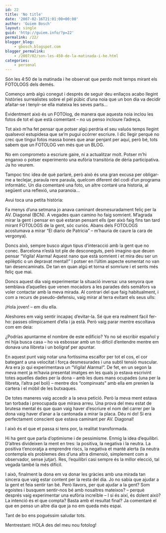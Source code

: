 ```yaml
---
id: 22
title: 'No title'
date: '2007-02-16T21:01:00+00:00'
author: 'Guiem Bosch'
layout: single
guid: 'http://guiem.info/?p=22'
permalink: /22/
blogger_blog:
    - gbosch.blogspot.com
blogger_permalink:
    - /2007/02/son-les-450-de-la-matinada-i-he.html
categories:
    - personal
---
```


Són les 4:50 de la matinada i he observat que perdo molt temps mirant els FOTOLOGS dels demés.

Començo amb algú conegut i després de seguir deu enllaços acabo llegint històries surrealistes sobre el pèl púbic d’una noia que un bon dia va decidir afaitar-se i tenyir-se ella mateixa les seves parts…

Evidentment això és un FOTOlog, de manera que aquesta noia inclou les fotos de tot el que està comentant – no us penso incloure l’adreça.

Tot això m’ha fet pensar que potser algú perdria el seu valuós temps llegint qualsevol estupidesa que se’m pugui ocórrer escriure. I dic llegir perquè no crec que tingui fotos massa bones que anar penjant per aquí, però bé, tots sabem que un FOTOLOG ven més que un BLOG.

No em comprometo a escriure gaire, ni a actualitzar molt. Potser m’hi enganxo o potser experimento una eufòria transitòria de dèria participativa. Ja ho veurem.

Tampoc tinc idea de què parlaré, però això és una gran excusa per obligar-me a teclejar, paraula rere paraula, quelcom diferent del codi d’un programa informàtic. Un dia comentaré una foto, un altre contaré una historia, al següent una reflexió, una paranoia…

Avui toca una petita història:

Fa menys d’una setmana jo anava caminant desmesuradament feliç per la AV. Diagonal (BCN). A vegades quan camino ho faig somrient. M’agrada mirar la gent i pensar en què estaran pensant ells (per això faig fins tan tard mirant FOTOLOGS de la gent, sóc curiós. Abans dels FOTOLOGS acostumava a mirar “El diario de Patricia” – m’hauria de caure la cara de vergonya).

Doncs això, sempre busco algun tipus d’interacció amb la gent que no conec. Barcelona n’està tot ple de desconeguts, però imagino que deuen pensar “Vigila! Alarma! Aquest nano que està somrient i et mira deu ser un epilèptic o un depravat mental!” I potser en l’últim aspecte esmentat no van tan desencaminats. De tan en quan algú et torna el somriure i et sents més feliç que mai.

Doncs aquest dia vaig experimentar la situació inversa: una senyora que semblava d’aquelles que venen mocadors a les parades dels semàfors va voler contactar amb la meva mirada. Al contrari del que faig habitualment, i com a recurs de pseudo-defensiu, vaig mirar al terra evitant els seus ulls:

¡Hola joven! – em diu ella.

Aleshores em vaig sentir incapaç d’evitar-la. Sé que era realment fàcil fer-ho: passes olímpicament d’ella i ja està. Però vaig parar mentre escoltava com em deia:

¿Podrías apuntarme el nombre de este edificio? Yo no sé escribir español y mi hija busca casa – ho va esbossar amb un to difícil d’entendre mentre em donava una llibreta i un bolígraf per apuntar.

En aquest punt vaig notar una fortíssima escalfor per tot el cos, el cor bategant a una velocitat i força desmesurades i una subtil tensió muscular. Ara era jo qui experimentava un “Vigila! Alarma!”. De fet, en un segon la meva ment ja m’havia presentat imatges en les quals jo estava escrivint totes aquelles dades per la dona – amb les dues mans ocupades (una per la llibreta, l’altra pel boli) – mentre dos “compinxats” amb ella em prenien la cartera i el mòbil de les butxaques.

De totes maneres vaig accedir a la seva petició. Però la meva ment estava tan torbada i preocupada que mirava arreu. Una prova del meu estat de brutesa mental és que quan vaig haver d’escriure el nom del carrer per la dona vaig haver d’anar a la cantonada a mirar la placa. Déu ni do! Si era perfectament conscient que estava caminant per AV. Diagonal!

I això és el que et passa si tens por, la realitat transformada.

Hi ha gent que parla d’optimisme i de pessimisme. Enmig la idea d’equilibri. D’altres divideixen la ment en tres: la positiva, la negativa i la neutra. La positiva t’encoratja a emprendre riscs, la negativa et manté alerta (la neutra contempla els problemes des d’una altra dimensió, simplement com a observador, sense jutjar). Res, l’equilibri casi sempre és la millor elecció, tal vegada també la més difícil.

I això, finalment la dona em va donar les gràcies amb una mirada tan sincera que vaig estar content per la resta del dia. Jo no sabia que ajudar a la gent et feia sentir tan bé. Però llavors, per què ajudar a la gent? Som egoistes i busquem sentir-nos bé amb nosaltres mateixos? – perquè després vaig experimentar una eufòria increïble – I si és així, és dolent això? La intenció és el que compta? Basta amb el resultat final? Ja comentaré el que en penso un altre dia que ja no em queda més espai.

Tant de bo ens poguéssim saludar tots.

Mentrestant: HOLA des del meu nou fotolog!